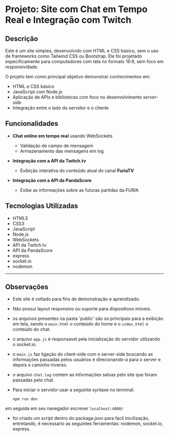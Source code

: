 # Projeto: Site com Chat em Tempo Real e Integração com Twitch

## Descrição

Este é um site simples, desenvolvido com HTML e CSS básico, sem o uso de frameworks como Tailwind CSS ou Bootstrap. Ele foi projetado especificamente para computadores com tela no formato 16:9, sem foco em responsividade.

O projeto tem como principal objetivo demonstrar conhecimentos em:

- HTML e CSS básico
- JavaScript com Node.js
- Aplicação de APIs e bibliotecas com foco no desenvolvimento *server-side*
- Integração entre o lado do servidor e o cliente

## Funcionalidades

- **Chat online em tempo real** usando WebSockets
  - Validação de campo de mensagem
  - Armazenamento das mensagens em log

- **Integração com a API da Twitch.tv**
  - Exibição interativa do conteúdo atual do canal **FuriaTV**
 
- **Integração com a API da PandaScore**
  - Exibe as informações sobre as futuras partidas da FURIA  

## Tecnologias Utilizadas

- HTML5
- CSS3
- JavaScript
- Node.js
- WebSockets
- API da Twitch.tv
- API da PandaScore
- express
- socket.io
- nodemon

---

## Observações

- Este site é voltado para fins de demonstração e aprendizado.
- Não possui layout responsivo ou suporte para dispositivos móveis.
- os arquivos presentes na pasta 'public' são os principais para a exibição em tela, sendo o `main.html` o conteúdo do home e o `index.html` o conteúdo do chat.
- o arquivo `app.js` é responsavel pela inicialização do servidor utilizando o socket.io.
- o `main.js` faz ligação do client-side com o server-side buscando as informações passadas pelos usuários e direcionando-a para o server e depois o caminho inverso.
- o arquivo `chat.log` contem as informações salvas pelo site que foram passadas pelo chat.
- Para iniciar o servidor usar a seguinte syntaxe no terminal:
  
  `npm run dev`

em seguida em seu navegador escrever `localhost:4000/`

- foi criado um script dentro do package.json para facil inicilização, entretando, é necessario as seguintes ferramentas: nodemon, socket.io, express.
